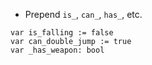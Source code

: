 - Prepend `is_`, `can_`, `has_`, etc.
```gdscript
var is_falling := false
var can_double_jump := true
var _has_weapon: bool
```

